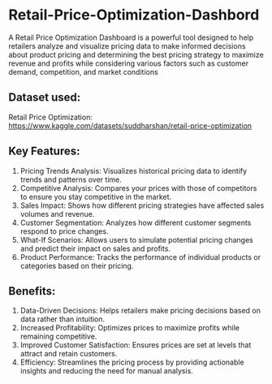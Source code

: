 # Retail-Price-Optimization-Dashbord
A Retail Price Optimization Dashboard is a powerful tool designed to help retailers analyze and visualize pricing data to make informed decisions about product pricing and determining the best pricing strategy to maximize revenue and profits while considering various factors such as customer demand, competition, and market conditions

## Dataset used:
Retail Price Optimization: https://www.kaggle.com/datasets/suddharshan/retail-price-optimization

## Key Features:
1.	Pricing Trends Analysis: Visualizes historical pricing data to identify trends and patterns over time.
2.	Competitive Analysis: Compares your prices with those of competitors to ensure you stay competitive in the market.
3.	Sales Impact: Shows how different pricing strategies have affected sales volumes and revenue.
4.	Customer Segmentation: Analyzes how different customer segments respond to price changes.
5.	What-If Scenarios: Allows users to simulate potential pricing changes and predict their impact on sales and profits.
6.	Product Performance: Tracks the performance of individual products or categories based on their pricing.

## Benefits:
1.	Data-Driven Decisions: Helps retailers make pricing decisions based on data rather than intuition.
2.	Increased Profitability: Optimizes prices to maximize profits while remaining competitive.
3.	Improved Customer Satisfaction: Ensures prices are set at levels that attract and retain customers.
4.	Efficiency: Streamlines the pricing process by providing actionable insights and reducing the need for manual analysis.
